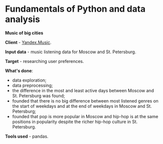 # Fundamentals of Python and data analysis

__Music of big cities__

__Client__ - [Yandex.Music](https://music.yandex.ru/).

__Input data__ - music listening data for Moscow and St. Petersburg.

__Target__ - researching user preferences.

__What's done__:
- data exploration;
- data preprocessing;
- the difference in the most and least active days between Moscow and St. Petersburg was found;
- founded that there is no big difference between most listened genres on the start of weekdays and at the end of weekdays in Moscow and St. Petersburg;
- founded that pop is more popular in Moscow and hip-hop is at the same positions in popularity despite the richer hip-hop culture in St. Petersburg.


__Tools used__ - pandas.